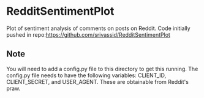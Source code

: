 # RedditSentimentPlot
Plot of sentiment analysis of comments on posts on Reddit. Code initially pushed in repo:https://github.com/srivassid/RedditSentimentPlot

## Note
You will need to add a config.py file to this directory to get this running. The config.py file needs to have the following variables: CLIENT_ID, CLIENT_SECRET, and USER_AGENT. These are obtainable from Reddit's praw.
